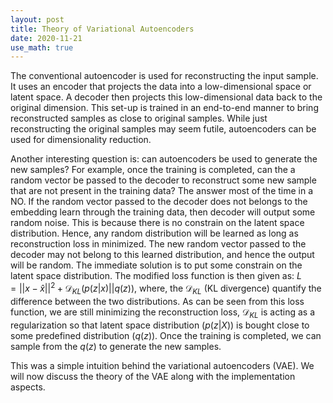 ```yaml
---
layout: post
title: Theory of Variational Autoencoders
date: 2020-11-21
use_math: true
---
```

The conventional autoencoder is used for reconstructing the input sample. It uses an encoder that projects the data into a low-dimensional space or latent space. A decoder then projects this low-dimensional data back to the original dimension. This set-up is trained in an end-to-end manner to bring reconstructed samples as close to original samples. While just reconstructing the original samples may seem futile, autoencoders can be used for dimensionality reduction. 

Another interesting question is: can autoencoders be used to generate the new samples? For example, once the training is completed, can the a random vector be passed to the decoder to reconstruct some new sample that are not present in the training data? The answer most of the time in a NO. If the random vector passed to the decoder does not belongs to the embedding learn through the training data, then decoder will output some random noise. This is because there is no constrain on the latent space distribution. Hence, any random distribution will be learned as long as reconstruction loss in minimized. The new random vector passed to the decoder may not belong to this learned distribution, and hence the output will be random. The immediate solution is to put some constrain on the latent space distribution. The modified loss function is then given as:
$L=||x-\hat{x}||^2+\mathcal{D}_{KL}(p(z|x)||q(z))$,
where, the $\mathcal{D}_{KL}$ (KL divergence) quantify the difference between the two distributions. As can be seen from this loss function, we are still minimizing the reconstruction loss, $\mathcal{D}_{KL}$  is acting as a regularization so that latent space distribution ($p(z|X)$) is bought close to some predefined distribution ($q(z)$). Once the training is completed, we can sample from the $q(z)$ to generate the new samples. 

This was a simple intuition behind the variational autoencoders (VAE). We will now discuss the theory of the VAE along with the implementation aspects. 
